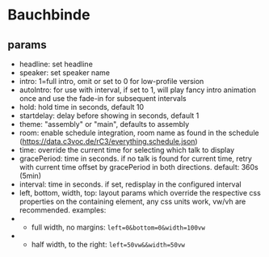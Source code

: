 # Bauchbinde

## params

* headline: set headline
* speaker: set speaker name
* intro: 1=full intro, omit or set to 0 for low-profile version
* autoIntro: for use with interval, if set to 1, will play fancy intro animation once and use the fade-in for subsequent intervals
* hold: hold time in seconds, default 10
* startdelay: delay before showing in seconds, default 1
* theme: "assembly" or "main", defaults to assembly
* room: enable schedule integration, room name as found in the schedule (https://data.c3voc.de/rC3/everything.schedule.json)
* time: override the current time for selecting which talk to display
* gracePeriod: time in seconds. if no talk is found for current time, retry with current time offset by gracePeriod in both directions. default: 360s (5min)
* interval: time in seconds. if set, redisplay in the configured interval
* left, bottom, width, top: layout params which override the respective css properties on the containing element, any css units work, vw/vh are recommended. examples:
* * full width, no margins: `left=0&bottom=0&width=100vw`
* * half width, to the right: `left=50vw&&width=50vw`
